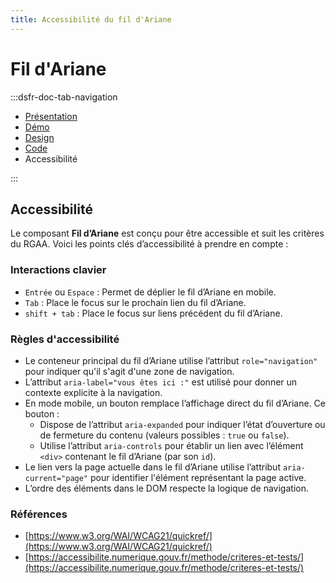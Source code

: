 ```yaml
---
title: Accessibilité du fil d'Ariane
---
```

# Fil d'Ariane

:::dsfr-doc-tab-navigation
- [Présentation](../index.md)
- [Démo](../demo/index.md)
- [Design](../design/index.md)
- [Code](../code/index.md)
- Accessibilité

:::


## Accessibilité

Le composant **Fil d’Ariane** est conçu pour être accessible et suit les critères du RGAA. Voici les points clés d’accessibilité à prendre en compte :

### Interactions clavier

- `Entrée` ou `Espace` : Permet de déplier le fil d’Ariane en mobile.
- `Tab` : Place le focus sur le prochain lien du fil d’Ariane.
- `shift + tab` : Place le focus sur liens précédent du fil d’Ariane.


### Règles d'accessibilité

- Le conteneur principal du fil d’Ariane utilise l’attribut `role="navigation"` pour indiquer qu'il s'agit d'une zone de navigation.
- L’attribut `aria-label="vous êtes ici :"` est utilisé pour donner un contexte explicite à la navigation.
- En mode mobile, un bouton remplace l’affichage direct du fil d’Ariane. Ce bouton :
  - Dispose de l’attribut `aria-expanded` pour indiquer l’état d’ouverture ou de fermeture du contenu (valeurs possibles : `true` ou `false`).
  - Utilise l’attribut `aria-controls` pour établir un lien avec l’élément `<div>` contenant le fil d’Ariane (par son `id`).
- Le lien vers la page actuelle dans le fil d’Ariane utilise l’attribut `aria-current="page"` pour identifier l'élément représentant la page active.
- L’ordre des éléments dans le DOM respecte la logique de navigation.


### Références

- [https://www.w3.org/WAI/WCAG21/quickref/](https://www.w3.org/WAI/WCAG21/quickref/)
- [https://accessibilite.numerique.gouv.fr/methode/criteres-et-tests/](https://accessibilite.numerique.gouv.fr/methode/criteres-et-tests/)